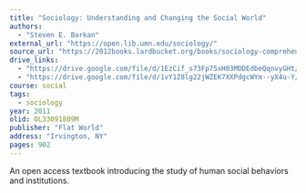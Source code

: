 ```yaml
---
title: "Sociology: Understanding and Changing the Social World"
authors:
  - "Steven E. Barkan"
external_url: "https://open.lib.umn.edu/sociology/"
source_url: "https://2012books.lardbucket.org/books/sociology-comprehensive-edition/"
drive_links:
  - "https://drive.google.com/file/d/1EzCif_s73Fp75xH03MDDEdbeQqnvyGHt/view?usp=drivesdk"
  - "https://drive.google.com/file/d/1vY1Z8lg22jWZEK7XXPdgcWYm--yX4u-Y/view?usp=drivesdk"
course: social
tags:
  - sociology
year: 2011
olid: OL33091809M
publisher: "Flat World"
address: "Irvington, NY"
pages: 902
---
```


An open access textbook introducing the study of human social behaviors and institutions.
